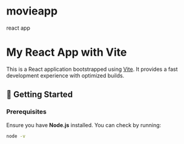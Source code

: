 # movieapp
react app 

# My React App with Vite

This is a React application bootstrapped using [Vite](https://vitejs.dev/). It provides a fast development experience with optimized builds.

## 🚀 Getting Started

### Prerequisites
Ensure you have **Node.js** installed. You can check by running:
```sh
node -v
